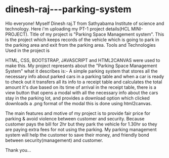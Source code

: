 # dinesh-raj---parking-system
Hlo everyone!
    Myself Dinesh raj.T from Sathyabama Institute of science and technology.
  Here i'm uploading my PT-1 project details(HCL MINI-PROJECT).
  Title of my project is "Parking Space Management system".
    This is the project which keeps records of the vehicle which is going to park in the parking area and exit from the parking area.
    Tools and Technologies Used in the project is
         
HTML, CSS, BOOTSTRAP, JAVASCRIPT and HTML2CANVAS were used to make this.
    My project represents about the "Parking Space Management System"
        what it describes is:-
            A simple parking system that stores all the necessary info about parked cars in a parking table and when a car is ready
to check out it transfers all its info to a receipt table and calculates the total amount it's due based on its time of arrival 
in the receipt table, there is a view button that opens a modal with all the necessary info about the cars stay in the parking lot, and provides
a download option which clicked downloads a .png format of the modal this is done using html2canvas.


The main features and motive of my project is to provide fair price for parking & avoid violence between customer and security.
Because customer pays the bill for 2hr but they park the vehicle for 1.30hr so they are paying extra fees for not using the parking.
My parking management system will help the customer to save their money, and friendly bond between security(management) and customer.

Thank you...
  

